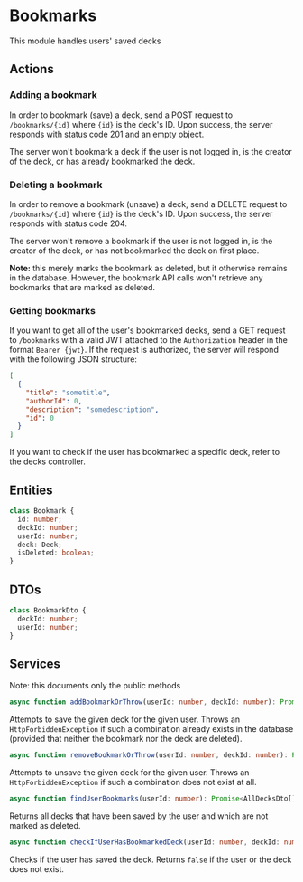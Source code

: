 # Bookmarks
This module handles users' saved decks

## Actions

### Adding a bookmark
In order to bookmark (save) a deck, send a POST request to ``/bookmarks/{id}`` where ``{id}`` is the deck's ID. Upon success, the server responds with status code 201 and an empty object.

The server won't bookmark a deck if the user is not logged in, is the creator of the deck, or has already bookmarked the deck.

### Deleting a bookmark
In order to remove a bookmark (unsave) a deck, send a DELETE request to ``/bookmarks/{id}`` where ``{id}`` is the deck's ID. Upon success, the server responds with status code 204.

The server won't remove a bookmark if the user is not logged in, is the creator of the deck, or has not bookmarked the deck on first place.

**Note:** this merely marks the bookmark as deleted, but it otherwise remains in the database. However, the bookmark API calls won't retrieve any bookmarks that are marked as deleted.

### Getting bookmarks
If you want to get all of the user's bookmarked decks, send a GET request to ``/bookmarks`` with a valid JWT attached to the ``Authorization`` header in the format ``Bearer {jwt}``. If the request is authorized, the server will respond with the following JSON structure:

```json
[
  {
    "title": "sometitle",
    "authorId": 0,
    "description": "somedescription",
    "id": 0
  }
]
```

If you want to check if the user has bookmarked a specific deck, refer to the decks controller.

## Entities

```typescript
class Bookmark {
  id: number;
  deckId: number;
  userId: number;
  deck: Deck;
  isDeleted: boolean;
}
```

## DTOs
```typescript
class BookmarkDto {
  deckId: number;
  userId: number;
}
```

## Services
Note: this documents only the public methods

```typescript
async function addBookmarkOrThrow(userId: number, deckId: number): Promise<BookmarkDto>
```

Attempts to save the given deck for the given user. Throws an ``HttpForbiddenException`` if such a combination already exists in the database (provided that neither the bookmark nor the deck are deleted).

```typescript
async function removeBookmarkOrThrow(userId: number, deckId: number): Promise<BookmarkDto>
```

Attempts to unsave the given deck for the given user. Throws an ``HttpForbiddenException`` if such a combination does not exist at all.

```typescript
async function findUserBookmarks(userId: number): Promise<AllDecksDto[]>
```

Returns all decks that have been saved by the user and which are not marked as deleted.
```typescript
async function checkIfUserHasBookmarkedDeck(userId: number, deckId: number): Promise<boolean>
```

Checks if the user has saved the deck. Returns ``false`` if the user or the deck does not exist.